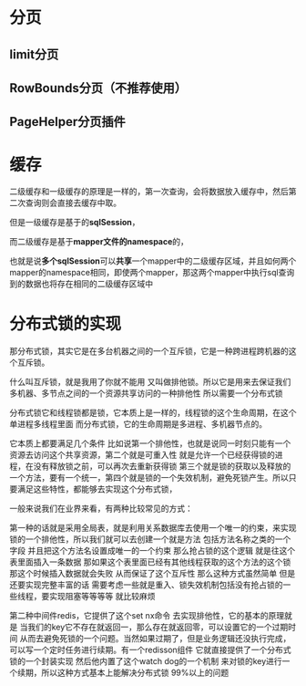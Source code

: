 

# 分页

## limit分页

## **RowBounds分页（不推荐使用）**

## PageHelper分页插件

# 缓存

二级缓存和一级缓存的原理是一样的，第一次查询，会将数据放入缓存中，然后第二次查询则会直接去缓存中取。

但是一级缓存是基于的**sqlSession**，

而二级缓存是基于**mapper文件的namespace**的，

也就是说**多个sqlSession**可以**共享**一个mapper中的二级缓存区域，并且如何两个mapper的namespace相同，即使两个mapper，那这两个mapper中执行sql查询到的数据也将存在相同的二级缓存区域中




# 分布式锁的实现



那分布式锁，其实它是在多台机器之间的一个互斥锁，它是一种跨进程跨机器的这个互斥锁。

什么叫互斥锁，就是我用了你就不能用 又叫做排他锁。所以它是用来去保证我们多机器、多节点之间的一个资源共享访问的一种排他性 所以需要一个分布式锁 

分布式锁它和线程锁都是锁，它本质上是一样的，线程锁的这个生命周期，在这个单进程多线程里面 而分布式锁，它的生命周期是多进程、多机器节点的。

它本质上都要满足几个条件 比如说第一个排他性，也就是说同一时刻只能有一个资源去访问这个共享资源，第二个就是可重入性 就是允许一个已经获得锁的进程，在没有释放锁之前，可以再次去重新获得锁 第三个就是锁的获取以及释放的一个方法，要有一个统一，第四个就是锁的一个失效机制，避免死锁产生。所以只要满足这些特性，都能够去实现这个分布式锁，

 一般来说我们在业界来看，有两种比较常见的方式：

第一种的话就是采用全局表，就是利用关系数据库去使用一个唯一的约束，来实现锁的一个排他性，所以我们就可以去创建一个就是方法 包括方法名称之类的一个字段 并且把这个方法名设置成唯一的一个约束 那么抢占锁的这个逻辑 就是往这个表里面插入一条数据 那如果这个表里面已经有其他线程获取的这个方法的这个锁 那这个时候插入数据就会失败 从而保证了这个互斥性 那么这种方式虽然简单 但是还要实现完整丰富的话 需要考虑一些就是重入、锁失效机制包括没有抢占锁的一些线程，要实现阻塞等等等等 就比较麻烦 

第二种中间件redis，它提供了这个set nx命令 去实现排他性，它的基本的原理就是 当我们的key它不存在就返回一，那么存在就返回零，可以设置它的一个过期时间 从而去避免死锁的一个问题。当然如果过期了，但是业务逻辑还没执行完成，可以写一个定时任务进行续期。有一个redisson组件 它就直接提供了一个分布式锁的一个封装实现 然后他内置了这个watch dog的一个机制 来对锁的key进行一个续期，所以这种方式基本上能解决分布式锁 99%以上的问题



